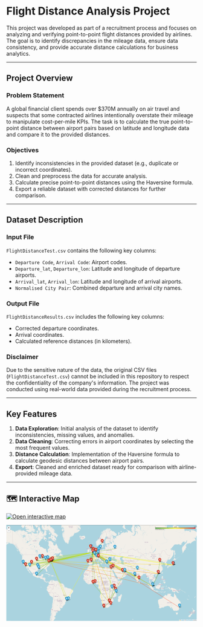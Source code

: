 # Flight Distance Analysis Project

This project was developed as part of a recruitment process and focuses on analyzing and verifying point-to-point flight distances provided by airlines. The goal is to identify discrepancies in the mileage data, ensure data consistency, and provide accurate distance calculations for business analytics.

---

## Project Overview

### **Problem Statement**
A global financial client spends over $370M annually on air travel and suspects that some contracted airlines intentionally overstate their mileage to manipulate cost-per-mile KPIs. The task is to calculate the true point-to-point distance between airport pairs based on latitude and longitude data and compare it to the provided distances.

### **Objectives**
1. Identify inconsistencies in the provided dataset (e.g., duplicate or incorrect coordinates).
2. Clean and preprocess the data for accurate analysis.
3. Calculate precise point-to-point distances using the Haversine formula.
4. Export a reliable dataset with corrected distances for further comparison.

---

## Dataset Description

### **Input File**
`FlightDistanceTest.csv` contains the following key columns:
- `Departure Code`, `Arrival Code`: Airport codes.
- `Departure_lat`, `Departure_lon`: Latitude and longitude of departure airports.
- `Arrival_lat`, `Arrival_lon`: Latitude and longitude of arrival airports.
- `Normalised City Pair`: Combined departure and arrival city names.

### **Output File**
`FlightDistanceResults.csv` includes the following key columns:
- Corrected departure coordinates.
- Arrival coordinates.
- Calculated reference distances (in kilometers).

### **Disclaimer**
Due to the sensitive nature of the data, the original CSV files (`FlightDistanceTest.csv`) cannot be included in this repository to respect the confidentiality of the company's information. The project was conducted using real-world data provided during the recruitment process.

---

## Key Features

1. **Data Exploration**: Initial analysis of the dataset to identify inconsistencies, missing values, and anomalies.
2. **Data Cleaning**: Correcting errors in airport coordinates by selecting the most frequent values.
3. **Distance Calculation**: Implementation of the Haversine formula to calculate geodesic distances between airport pairs.
4. **Export**: Cleaned and enriched dataset ready for comparison with airline-provided mileage data.

---

## 🗺️ Interactive Map

[![Open interactive map](https://img.shields.io/badge/Open%20map-GitHub%20Pages-blue?logo=github)](https://hmurawski.github.io/Flight-Distance-Analysis-Project/EnhancedFlightRoutesMap.html)

[![Map preview](assets/flight_map_preview.png)](https://hmurawski.github.io/Flight-Distance-Analysis-Project/EnhancedFlightRoutesMap.html)




